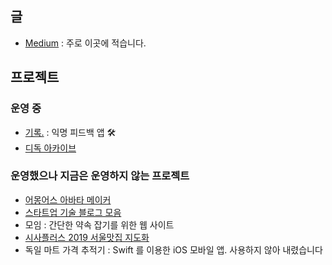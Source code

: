 ## 글

- [Medium](https://changjoopark.medium.com/) : 주로 이곳에 적습니다.

## 프로젝트

### 운영 중

- [기록.](https://girok.app/) : 익명 피드백 앱 🛠
- [디독 아카이브](https://didok-archive.github.io/) 

### 운영했으나 지금은 운영하지 않는 프로젝트

- [어몽어스 아바타 메이커](https://changjoopark.medium.com/%EC%B2%AB-%EB%B2%84%EC%A0%84-%EA%B0%9C%EB%B0%9C-1%EC%9D%BC-%EC%9A%B4%EC%98%81-2%EC%A3%BC-%EC%82%AC%EC%9A%A9%EC%9E%90-2%EB%A7%8C%EB%AA%85-%EC%A0%95%EC%A7%80%EB%90%9C-%EC%95%B1-%EC%96%B4%EB%AA%BD%EC%96%B4%EC%8A%A4-%EC%95%84%EB%B0%94%ED%83%80-%EB%A9%94%EC%9D%B4%EC%BB%A4-%EA%B0%9C%EB%B0%9C-%ED%9B%84%EA%B8%B0-a2a6ce80dbed)
- [스타트업 기술 블로그 모음](https://changjoopark.medium.com/%EC%8A%A4%ED%83%80%ED%8A%B8%EC%97%85-%EA%B8%B0%EC%88%A0-%EB%B8%94%EB%A1%9C%EA%B7%B8-%EB%AA%A8%EC%9D%8C%EC%9D%84-%EB%A7%8C%EB%93%A4%EB%A9%B0-da1ba22627f1)
- 모임 : 간단한 약속 잡기를 위한 웹 사이트
- [시사플러스 2019 서울맛집 지도화](https://github.com/9bow/Seoul-MatZip-2019)
- 독일 마트 가격 추적기 : Swift 를 이용한 iOS 모바일 앱. 사용하지 않아 내렸습니다
